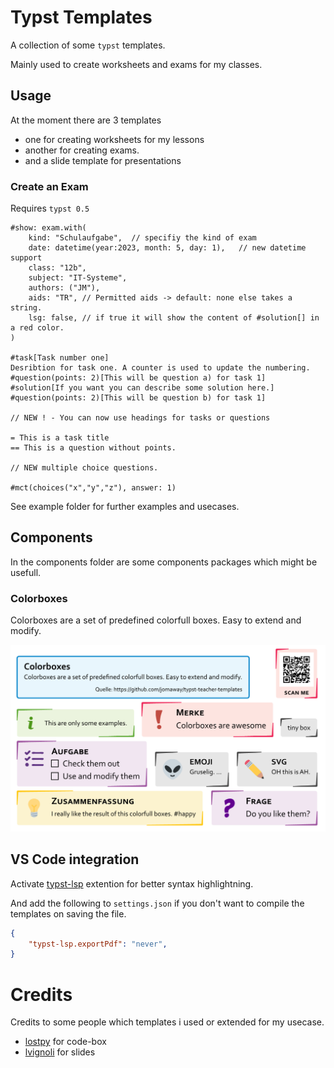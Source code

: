 # Typst Templates

A collection of some `typst` templates.

Mainly used to create worksheets and exams for my classes. 

## Usage

At the moment there are 3 templates

+ one for creating worksheets for my lessons
+ another for creating exams.
+ and a slide template for presentations

### Create an Exam

Requires `typst 0.5`

```
#show: exam.with(
    kind: "Schulaufgabe",  // specifiy the kind of exam
    date: datetime(year:2023, month: 5, day: 1),   // new datetime support
    class: "12b",
    subject: "IT-Systeme", 
    authors: ("JM"),
    aids: "TR", // Permitted aids -> default: none else takes a string.
    lsg: false, // if true it will show the content of #solution[] in a red color. 
)

#task[Task number one]
Desribtion for task one. A counter is used to update the numbering.
#question(points: 2)[This will be question a) for task 1]
#solution[If you want you can describe some solution here.]
#question(points: 2)[This will be question b) for task 1]

// NEW ! - You can now use headings for tasks or questions

= This is a task title
== This is a question without points.

// NEW multiple choice questions.

#mct(choices("x","y","z"), answer: 1) 

```

See example folder for further examples and usecases.

## Components

In the components folder are some components packages which might be usefull.

### Colorboxes

Colorboxes are a set of predefined colorfull boxes. Easy to extend and modify.

![colorboxes showcase](colorboxes.png)

## VS Code integration

Activate [typst-lsp](https://open-vsx.org/extension/nvarner/typst-lsp) extention for better syntax highlightning.

And add the following to `settings.json` if you don't want to compile the templates on saving the file.

```json
{
    "typst-lsp.exportPdf": "never",
}
```

# Credits

Credits to some people which templates i used or extended for my usecase.

- [lostpy](https://gitlab.com/LostPy/lostpy-typst-templates) for code-box
- [lvignoli](https://github.com/lvignoli/diapo) for slides
